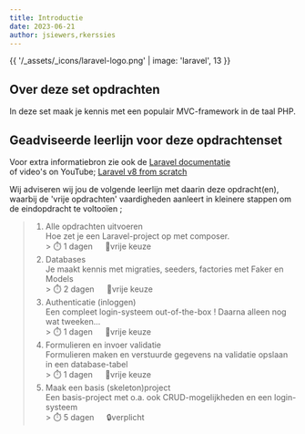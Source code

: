 ```yaml
---
title: Introductie
date: 2023-06-21
author: jsiewers,rkerssies
---
```

{{ '/_assets/_icons/laravel-logo.png'  | image: 'laravel', 13 }}

## Over deze set opdrachten
In deze set maak je kennis met een populair MVC-framework in de taal PHP.<br>


## Geadviseerde leerlijn voor deze opdrachtenset
Voor extra informatiebron zie ook de [Laravel documentatie](https://laravel.com/docs) <br>
of video's on YouTube;  [Laravel v8 from scratch](https://www.youtube.com/playlist?list=PLillGF-RfqbYhQsN5WMXy6VsDMKGadrJ-)  

Wij adviseren wij jou de volgende leerlijn met daarin deze opdracht(en), waarbij de 'vrije opdrachten' 
vaardigheden aanleert in kleinere stappen om de eindopdracht te voltooïen ;
> 1.  Alle opdrachten uitvoeren<br>
    Hoe zet je een Laravel-project op met composer.<br>
      > ⏱️ 1 dagen &emsp; 🪽vrije keuze
> 2.  Databases<br>
    Je maakt kennis met migraties, seeders, factories met Faker en Models<br>
      > ⏱️ 2 dagen &emsp; 🪽vrije keuze
> 3.  Authenticatie (inloggen)<br>
    Een compleet login-systeem out-of-the-box ! Daarna alleen nog wat tweeken...<br>
      > ⏱️ 1 dagen &emsp; 🪽vrije keuze
> 4. Formulieren en invoer validatie<br>
      Formulieren maken en verstuurde gegevens na validatie opslaan in een database-tabel<br>
      > ⏱️ 1 dagen &emsp; 🪽vrije keuze
> 5. Maak een basis (skeleton)project <br>
     Een basis-project met o.a. ook CRUD-mogelijkheden en een login-systeem<br>
     > ⏱️ 5 dagen &emsp; 🔒verplicht




